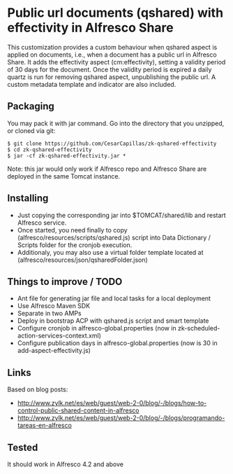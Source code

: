 # Public url documents (qshared) with effectivity in Alfresco Share

This customization provides a custom behaviour when qshared aspect is applied on documents, i.e., when a document has a public url in Alfresco Share. It adds the effectivity aspect (cm:effectivity), setting a validity period of 30 days for the document. Once the validity period is expired a daily quartz is run for removing qshared aspect, unpublishing the public url. A custom metadata template and indicator are also included.

## Packaging

You may pack it with jar command. Go into the directory that you unzipped, or cloned via git:

    $ git clone https://github.com/CesarCapillas/zk-qshared-effectivity
    $ cd zk-qshared-effectivity
    $ jar -cf zk-qshared-effectivity.jar *

Note: this jar would only work if Alfresco repo and Alfresco Share are deployed in the same Tomcat instance. 

## Installing
 - Just copying the corresponding jar into $TOMCAT/shared/lib and restart Alfresco service.
 - Once started, you need finally to copy (alfresco/resources/scripts/qshared.js) script into Data Dictionary / Scripts folder for the cronjob execution.
 - Additionaly, you may also use a virtual folder template located at (alfresco/resources/json/qsharedFolder.json)

## Things to improve / TODO  
 - Ant file for generating jar file and local tasks for a local deployment
 - Use Alfresco Maven SDK 
 - Separate in two AMPs
 - Deploy in bootstrap ACP with qshared.js script and smart template
 - Configure cronjob in alfresco-global.properties (now in zk-scheduled-action-services-context.xml)
 - Configure publication days in alfresco-global.properties (now is 30 in add-aspect-effectivity.js)

## Links

Based on blog posts:
 - http://www.zylk.net/es/web/guest/web-2-0/blog/-/blogs/how-to-control-public-shared-content-in-alfresco
 - http://www.zylk.net/es/web/guest/web-2-0/blog/-/blogs/programando-tareas-en-alfresco

## Tested

It should work in Alfresco 4.2 and above
